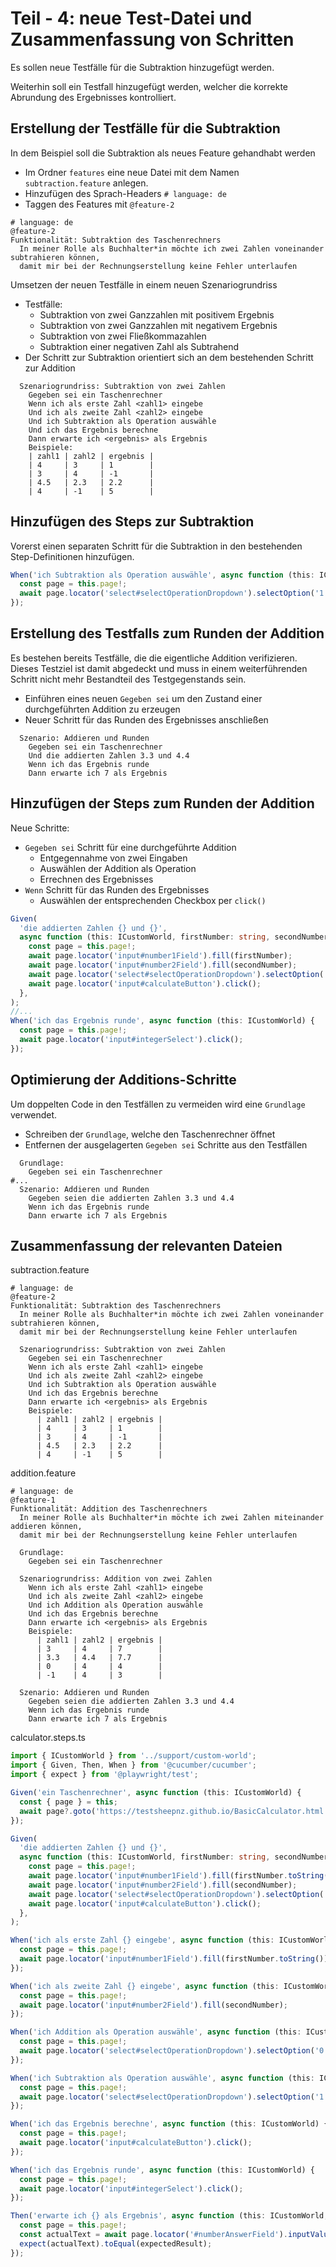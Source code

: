 # Teil - 4: neue Test-Datei und Zusammenfassung von Schritten

Es sollen neue Testfälle für die Subtraktion hinzugefügt werden.

Weiterhin soll ein Testfall hinzugefügt werden, welcher die korrekte Abrundung des Ergebnisses kontrolliert.

## Erstellung der Testfälle für die Subtraktion

In dem Beispiel soll die Subtraktion als neues Feature gehandhabt werden

* Im Ordner `features` eine neue Datei mit dem Namen `subtraction.feature` anlegen.
* Hinzufügen des Sprach-Headers `# language: de`
* Taggen des Features mit `@feature-2`

````gherkin
# language: de
@feature-2
Funktionalität: Subtraktion des Taschenrechners
  In meiner Rolle als Buchhalter*in möchte ich zwei Zahlen voneinander subtrahieren können,
  damit mir bei der Rechnungserstellung keine Fehler unterlaufen
````

Umsetzen der neuen Testfälle in einem neuen Szenariogrundriss

* Testfälle:
  * Subtraktion von zwei Ganzzahlen mit positivem Ergebnis
  * Subtraktion von zwei Ganzzahlen mit negativem Ergebnis
  * Subtraktion von zwei Fließkommazahlen
  * Subtraktion einer negativen Zahl als Subtrahend
* Der Schritt zur Subtraktion orientiert sich an dem bestehenden Schritt zur Addition

````gherkin
  Szenariogrundriss: Subtraktion von zwei Zahlen
    Gegeben sei ein Taschenrechner
    Wenn ich als erste Zahl <zahl1> eingebe
    Und ich als zweite Zahl <zahl2> eingebe
    Und ich Subtraktion als Operation auswähle
    Und ich das Ergebnis berechne
    Dann erwarte ich <ergebnis> als Ergebnis
    Beispiele:
    | zahl1 | zahl2 | ergebnis |
    | 4     | 3     | 1        |
    | 3     | 4     | -1       |
    | 4.5   | 2.3   | 2.2      |
    | 4     | -1    | 5        |
````

## Hinzufügen des Steps zur Subtraktion

Vorerst einen separaten Schritt für die Subtraktion in den bestehenden Step-Definitionen hinzufügen.

````typescript
When('ich Subtraktion als Operation auswähle', async function (this: ICustomWorld) {
  const page = this.page!;
  await page.locator('select#selectOperationDropdown').selectOption('1');
});
````

## Erstellung des Testfalls zum Runden der Addition

Es bestehen bereits Testfälle, die die eigentliche Addition verifizieren.
Dieses Testziel ist damit abgedeckt und muss in einem weiterführenden Schritt nicht mehr Bestandteil des Testgegenstands sein.

* Einführen eines neuen `Gegeben sei` um den Zustand einer durchgeführten Addition zu erzeugen
* Neuer Schritt für das Runden des Ergebnisses anschließen

````gherkin
  Szenario: Addieren und Runden
    Gegeben sei ein Taschenrechner
    Und die addierten Zahlen 3.3 und 4.4
    Wenn ich das Ergebnis runde
    Dann erwarte ich 7 als Ergebnis
````

## Hinzufügen der Steps zum Runden der Addition

Neue Schritte:

* `Gegeben sei` Schritt für eine durchgeführte Addition
  * Entgegennahme von zwei Eingaben
  * Auswählen der Addition als Operation
  * Errechnen des Ergebnisses
* `Wenn` Schritt für das Runden des Ergebnisses
  * Auswählen der entsprechenden Checkbox per `click()`

````typescript
Given(
  'die addierten Zahlen {} und {}',
  async function (this: ICustomWorld, firstNumber: string, secondNumber: string) {
    const page = this.page!;
    await page.locator('input#number1Field').fill(firstNumber);
    await page.locator('input#number2Field').fill(secondNumber);
    await page.locator('select#selectOperationDropdown').selectOption('0');
    await page.locator('input#calculateButton').click();
  },
);
//...
When('ich das Ergebnis runde', async function (this: ICustomWorld) {
  const page = this.page!;
  await page.locator('input#integerSelect').click();
});
````

## Optimierung der Additions-Schritte

Um doppelten Code in den Testfällen zu vermeiden wird eine `Grundlage` verwendet.

* Schreiben der `Grundlage`, welche den Taschenrechner öffnet
* Entfernen der ausgelagerten `Gegeben sei` Schritte aus den Testfällen

````gherkin
  Grundlage:
    Gegeben sei ein Taschenrechner
#...
  Szenario: Addieren und Runden
    Gegeben seien die addierten Zahlen 3.3 und 4.4
    Wenn ich das Ergebnis runde
    Dann erwarte ich 7 als Ergebnis
````

## Zusammenfassung der relevanten Dateien

subtraction.feature

````gherkin
# language: de
@feature-2
Funktionalität: Subtraktion des Taschenrechners
  In meiner Rolle als Buchhalter*in möchte ich zwei Zahlen voneinander subtrahieren können,
  damit mir bei der Rechnungserstellung keine Fehler unterlaufen

  Szenariogrundriss: Subtraktion von zwei Zahlen
    Gegeben sei ein Taschenrechner
    Wenn ich als erste Zahl <zahl1> eingebe
    Und ich als zweite Zahl <zahl2> eingebe
    Und ich Subtraktion als Operation auswähle
    Und ich das Ergebnis berechne
    Dann erwarte ich <ergebnis> als Ergebnis
    Beispiele:
      | zahl1 | zahl2 | ergebnis |
      | 4     | 3     | 1        |
      | 3     | 4     | -1       |
      | 4.5   | 2.3   | 2.2      |
      | 4     | -1    | 5        |
````

addition.feature

````gherkin
# language: de
@feature-1
Funktionalität: Addition des Taschenrechners
  In meiner Rolle als Buchhalter*in möchte ich zwei Zahlen miteinander addieren können,
  damit mir bei der Rechnungserstellung keine Fehler unterlaufen

  Grundlage:
    Gegeben sei ein Taschenrechner

  Szenariogrundriss: Addition von zwei Zahlen
    Wenn ich als erste Zahl <zahl1> eingebe
    Und ich als zweite Zahl <zahl2> eingebe
    Und ich Addition als Operation auswähle
    Und ich das Ergebnis berechne
    Dann erwarte ich <ergebnis> als Ergebnis
    Beispiele:
      | zahl1 | zahl2 | ergebnis |
      | 3     | 4     | 7        |
      | 3.3   | 4.4   | 7.7      |
      | 0     | 4     | 4        |
      | -1    | 4     | 3        |

  Szenario: Addieren und Runden
    Gegeben seien die addierten Zahlen 3.3 und 4.4
    Wenn ich das Ergebnis runde
    Dann erwarte ich 7 als Ergebnis
````

calculator.steps.ts

````typescript
import { ICustomWorld } from '../support/custom-world';
import { Given, Then, When } from '@cucumber/cucumber';
import { expect } from '@playwright/test';

Given('ein Taschenrechner', async function (this: ICustomWorld) {
  const { page } = this;
  await page?.goto('https://testsheepnz.github.io/BasicCalculator.html');
});

Given(
  'die addierten Zahlen {} und {}',
  async function (this: ICustomWorld, firstNumber: string, secondNumber: string) {
    const page = this.page!;
    await page.locator('input#number1Field').fill(firstNumber.toString());
    await page.locator('input#number2Field').fill(secondNumber);
    await page.locator('select#selectOperationDropdown').selectOption('0');
    await page.locator('input#calculateButton').click();
  },
);

When('ich als erste Zahl {} eingebe', async function (this: ICustomWorld, firstNumber: string) {
  const page = this.page!;
  await page.locator('input#number1Field').fill(firstNumber.toString());
});

When('ich als zweite Zahl {} eingebe', async function (this: ICustomWorld, secondNumber: string) {
  const page = this.page!;
  await page.locator('input#number2Field').fill(secondNumber);
});

When('ich Addition als Operation auswähle', async function (this: ICustomWorld) {
  const page = this.page!;
  await page.locator('select#selectOperationDropdown').selectOption('0');
});

When('ich Subtraktion als Operation auswähle', async function (this: ICustomWorld) {
  const page = this.page!;
  await page.locator('select#selectOperationDropdown').selectOption('1');
});

When('ich das Ergebnis berechne', async function (this: ICustomWorld) {
  const page = this.page!;
  await page.locator('input#calculateButton').click();
});

When('ich das Ergebnis runde', async function (this: ICustomWorld) {
  const page = this.page!;
  await page.locator('input#integerSelect').click();
});

Then('erwarte ich {} als Ergebnis', async function (this: ICustomWorld, expectedResult: string) {
  const page = this.page!;
  const actualText = await page.locator('#numberAnswerField').inputValue();
  expect(actualText).toEqual(expectedResult);
});
````
